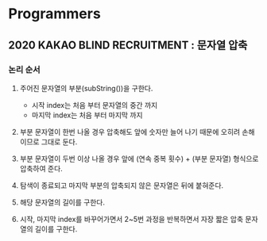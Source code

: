 # Programmers 

## 2020 KAKAO BLIND RECRUITMENT : 문자열 압축

### 논리 순서

1. 주어진 문자열의 부분(subString())을 구한다.
   - 시작 index는 처음 부터 문자열의 중간 까지
   - 마지막 index는 처음 부터 마지막 까지

2. 부분 문자열이 한번 나올 경우 압축해도 앞에 숫자만 늘어 나기 때문에 오히려 손해이므로 그대로 둔다.
3. 부분 문자열이 두번 이상 나올 경우 앞에 (연속 중복 횟수) + (부분 문자열) 형식으로 압축하여 준다.
4. 탐색이 종료되고 마지막 부분의 압축되지 않은 문자열은 뒤에 붙혀준다.
5. 해당 문자열의 길이를 구한다.
6. 시작, 마지막 index를 바꾸어가면서 2~5번 과정을 반복하면서 자장 짧은 압축 문자열의 길이를 구한다.